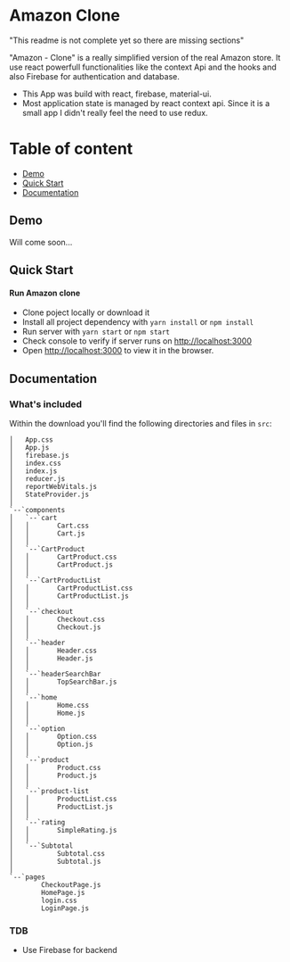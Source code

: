 # Amazon Clone

"This readme is not complete yet so there are missing sections"

"Amazon - Clone" is a really simplified version of the real Amazon store. It use react powerfull functionalities like the context Api and the hooks and also Firebase for authentication and database.

- This App was build with react, firebase, material-ui.
- Most application state is managed by react context api. Since it is a small app I didn't really feel the need to use redux.

# Table of content

- [Demo](#demo)
- [Quick Start](#quick-start)
- [Documentation](#documentation)

## Demo

Will come soon...

## Quick Start

#### Run Amazon clone

- Clone poject locally or download it
- Install all project dependency with `yarn install` or `npm install`
- Run server with `yarn start` or `npm start`
- Check console to verify if server runs on [http://localhost:3000](http://localhost:3000)
- Open [http://localhost:3000](http://localhost:3000) to view it in the browser.

## Documentation

### What's included

Within the download you'll find the following directories and files in `src`:

```
│   App.css
│   App.js
│   firebase.js
│   index.css
│   index.js
│   reducer.js
│   reportWebVitals.js
│   StateProvider.js
│
`--`components
│   `--`cart
│   │       Cart.css
│   │       Cart.js
│   │
│   `--`CartProduct
│   │       CartProduct.css
│   │       CartProduct.js
│   │
│   `--`CartProductList
│   │       CartProductList.css
│   │       CartProductList.js
│   │
│   `--`checkout
│   │       Checkout.css
│   │       Checkout.js
│   │
│   `--`header
│   │       Header.css
│   │       Header.js
│   │
│   `--`headerSearchBar
│   │       TopSearchBar.js
│   │
│   `--`home
│   │       Home.css
│   │       Home.js
│   │
│   `--`option
│   │       Option.css
│   │       Option.js
│   │
│   `--`product
│   │       Product.css
│   │       Product.js
│   │
│   `--`product-list
│   │       ProductList.css
│   │       ProductList.js
│   │
│   `--`rating
│   │       SimpleRating.js
│   │
│   `--`Subtotal
│           Subtotal.css
│           Subtotal.js
│
`--`pages
        CheckoutPage.js
        HomePage.js
        login.css
        LoginPage.js
```

### TDB

- Use Firebase for backend
